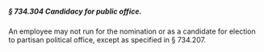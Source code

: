 ##### § 734.304 Candidacy for public office. #####

An employee may not run for the nomination or as a candidate for election to partisan political office, except as specified in § 734.207.